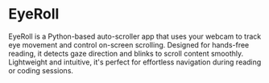 # EyeRoll
EyeRoll is a Python-based auto-scroller app that uses your webcam to track eye movement and control on-screen scrolling. Designed for hands-free reading, it detects gaze direction and blinks to scroll content smoothly. Lightweight and intuitive, it's perfect for effortless navigation during reading or coding sessions.
